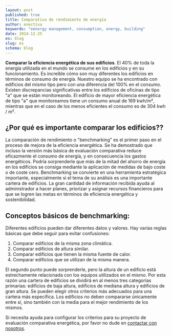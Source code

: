 ```yaml
---
layout: post
published: true
title: Comparativa de rendimiento de energía
author: enectiva
keywords: "eenergy management, consumption, energy, building"
date: 2014-12-25
es: blog
slug: es
schema: blog
---
```


**Comparar la eficiencia energética de sus edificios**.  El 40% de toda la energía utilizada en el mundo se consume en los edificios y en su funcionamiento. Es increíble cómo son muy diferentes los edificios en términos de consumo de energía. Nuestro equipo se ha encontrado con edificios del mismo tipo pero con una diferencia del 100% en el consumo. Existen discrepancias significativas entre los edificios de oficinas de tipo "a" que se están monitoreando. El edificio de mayor eficiencia energética de tipo "a" que monitoreamos tiene un consumo anual de 169 kwh/m², mientras que en el caso de los menos eficientes el consumo es de 304 kwh / m².

## ¿Por qué es importante comparar los edificios?? ##

La comparación de rendimiento  o "benchmarking"  es el primer paso en el proceso de mejora de la eficiencia energética. Se ha demostrado que incluso la versión más básica de evaluación comparativa reduce eficazmente el consumo de energía, y en consecuencia los gastos energéticos. Podría sorprenderle que más de la mitad del ahorro de energía en los edificios se consiga mediante la aplicación de medidas de bajo coste o de coste cero.
Benchmarking se convierte en una herramienta estratégica importante, especialmente si el tema de su análisis es una importante cartera de edificios. La gran cantidad de información recibida ayuda al administrador a hacer planes, priorizar y asignar recursos financieros para que se logren las metas en términos de eficiencia energética y sostenibilidad.

## Conceptos básicos de benchmarking:
Diferentes edificios pueden dar diferentes datos y valores. Hay varias reglas básicas que debe seguir para evitar confusiones:

1.	Comparar edificios de la misma zona climática.
2.	Comparar edificios de altura similar.
3.	Comparar edificios que tienen la misma fuente de calor.
4.	Comparar edificios que se utilizan de la misma manera.


El segundo punto puede sorprenderle, pero la altura de un edificio está estrechamente relacionada con los equipos utilizados en el mismo. Por esta razón una cartera de edificios se dividirá en al menos tres categorías primarias: edificios de baja altura, edificios de mediana altura y edificios de gran altura. Se pueden elegir otros criterios más adecuados para una cartera más específica. Los edificios no deben compararse únicamente entre sí, sino también con la media para el mejor rendimiento de los mismos.

Si necesita ayuda para configurar los criterios para su proyecto de evaluación comparativa energética, por favor no dude en  [contactar con nosotros](/es/contacto/).
